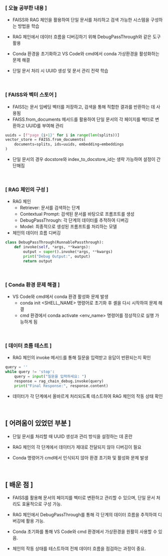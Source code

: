### [ 오늘 공부한 내용 ]
* FAISS와 RAG 체인을 활용하여 단일 문서를 처리하고 검색 가능한 시스템을 구성하는 방법을 학습

* RAG 체인에서 데이터 흐름을 디버깅하기 위해 DebugPassThrough와 같은 도구 활용

* Conda 환경을 초기화하고 VS Code와 cmd에서 conda 가상환경을 활성화하는 문제 해결

* 단일 문서 처리 시 UUID 생성 및 문서 관리 전략 학습

&nbsp;
### [ FAISS와 벡터 스토어 ]
* FAISS는 문서 임베딩 벡터를 저장하고, 검색을 통해 적합한 결과를 반환하는 데 사용됨
* FAISS.from_documents 메서드를 활용하여 단일 문서의 각 페이지를 벡터로 변환하고 UUID를 부여해 관리
```python
uuids = [f"page_{i+1}" for i in range(len(splits))]
vector_store = FAISS.from_documents(
    documents=splits, ids=uuids, embedding=embeddings
)
```
* 단일 문서의 경우 docstore와 index_to_docstore_id는 생략 가능하여 설정이 간단해짐

&nbsp;
### [ RAG 체인의 구성 ]
* RAG 체인
	* Retriever: 문서를 검색하는 단계
	* Contextual Prompt: 검색된 문서를 바탕으로 프롬프트를 생성
	* DebugPassThrough: 각 단계의 데이터를 추적하여 디버깅
	* Model: 최종적으로 생성된 프롬프트를 처리하는 모델
* 체인의 데이터 흐름 디버깅
```python
class DebugPassThrough(RunnablePassthrough):
    def invoke(self, *args, **kwargs):
        output = super().invoke(*args, **kwargs)
        print("Debug Output:", output)
        return output
 ```
 
 &nbsp;
 ### [ Conda 환경 문제 해결 ]
* VS Code와 cmd에서 conda 환경 활성화 문제 발생
	 * conda init <SHELL_NAME> 명령어로 초기화 후 셸을 다시 시작하여 문제 해결
	* cmd 환경에서 conda activate <env_name> 명령어를 정상적으로 실행 가능하게 됨

&nbsp;
 ### [ 데이터 흐름 테스트 ]
* RAG 체인의 invoke 메서드를 통해 질문을 입력받고 응답이 반환되는지 확인
```python
query = ''
while query != 'stop': 
    query = input("질문을 입력하세요: ")
    response = rag_chain_debug.invoke(query)
    print("Final Response:", response.content)
 ```
* 데이터가 각 단계에서 올바르게 처리되도록 테스트하여 RAG 체인의 작동 상태 확인

&nbsp;
## [ 어려움이 있었던 부분 ]
* 단일 문서를 처리할 때 UUID 생성과 관리 방식을 설정하는 데 혼란

* RAG 체인의 각 단계에서 데이터가 제대로 전달되지 않아 디버깅이 필요

* Conda 명령어가 cmd에서 인식되지 않아 환경 초기화 및 활성화 문제 발생

&nbsp;
## [ 배운 점 ]
* FAISS를 활용해 문서의 페이지를 벡터로 변환하고 관리할 수 있으며, 단일 문서 처리도 효율적으로 구성 가능.

* RAG 체인에서 DebugPassThrough를 통해 각 단계의 데이터 흐름을 추적하여 디버깅에 활용 가능.

* Conda 초기화를 통해 VS Code와 cmd 환경에서 가상환경을 원활히 사용할 수 있음.

* 체인의 작동 상태를 테스트하여 전체 데이터 흐름을 점검하는 과정이 중요.